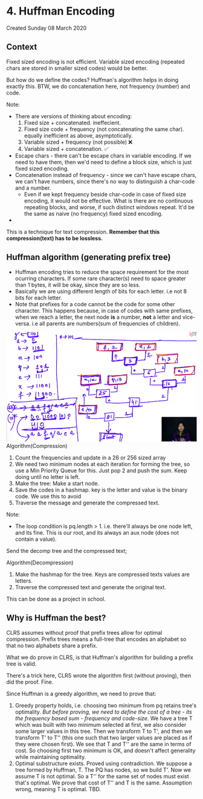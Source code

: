 # 4. Huffman Encoding
Created Sunday 08 March 2020

## Context
Fixed sized encoding is not efficient. Variable sized encoding (repeated chars are stored in smaller sized codes) would be better.

But how do we define the codes? Huffman's algorithm helps in doing exactly this.
BTW, we do concatenation here, not frequency (number) and code.

Note:
- There are versions of thinking about encoding:
	1. Fixed size + concatenated. ineffecient.
	2. Fixed size code + frequency (not concatenating the same char). equally inefficient as above, asymptotically.
	3. Variable sized + frequency (not possible) ❌
	4. Variable sized + concatenation. ✅
- Escape chars - there can't be escape chars in variable encoding. If we need to have them, then we'd need to define a block size, which is just fixed sized encoding.
- Concatenation instead of frequency - since we can't have escape chars, we can't have numbers, since there's no way to distinguish a char-code and a number.
	- Even if we kept frequency beside char-code in case of fixed size encoding, it would not be effective. What is there are no continuous repeating blocks, and worse, if such distinct windows repeat. It'd be the same as naive (no frequency) fixed sized encoding.
- 

This is a technique for text compression. **Remember that this compression(text) has to be lossless.**

## Huffman algorithm (generating prefix tree)
- Huffman encoding tries to reduce the space requirement for the most ocurring characters. If some rare character(s) need to space greater than 1 bytes, it will be okay, since they are so less.
- Basically we are using different length of bits for each letter. i.e not 8 bits for each letter.
- Note that prefixes for a code cannot be the code for some other character. This happens because, in case of codes with same prefixes, when we reach a letter, the next node **is** a number, **not** a letter and vice-versa. i.e all parents are numbers(sum of frequencies of children).

![](../../../../../../assets/4._Huffman_Encoding-image-1-185a46db.png)
Algorithm(Compression)

1. Count the frequencies and update in a 26 or 256 sized array
2. We need two minimum nodes at each iteration for forming the tree, so use a Min Priority Queue for this. Just pop 2 and push the sum. Keep doing until no letter is left.
3. Make the tree: Make a start node.
4. Save the codes in a hashmap. key is the letter and value is the binary code. We use this to avoid
5. Traverse the message and generate the compressed text.

Note:
- The loop condition is pq.length > 1. i.e. there'll always be one node left, and its fine. This is our root, and its always an aux node (does not contain a value).
  
Send the decomp tree and the compressed text;

Algorithm(Decompression)

1. Make the hashmap for the tree. Keys are compressed texts values are letters.
2. Traverse the compressed text and generate the original text.

This can be done as a project in school.

## Why is Huffman the best?
CLRS assumes without proof that prefix trees allow for optimal compression. Prefix trees means a full-tree that encodes an alphabet so that no two alphabets share a prefix.

What we do prove in CLRS, is that Huffman's algorithm for building a prefix tree is valid. 

There's a trick here, CLRS wrote the algorithm first (without proving), then did the proof. Fine.

Since Huffman is a greedy algorithm, we need to prove that:
1. Greedy property holds, i.e. choosing two minimum from pq retains tree's optimality. *But before proving, we need to define the cost of a tree - its the frequency based sum - frequency and code-size*. We have a tree T which was built with two minimum selected at first, we also consider some larger values in this tree. Then we transform T to T', and then we transform T' to T'' (this one such that two larger values are placed as if they were chosen first). We see that T and T'' are the same in terms of cost. So choosing first two minimum is OK, and doesn't affect generality while maintaining optimality.
2. Optimal substructure exists. Proved using contradiction. We suppose a tree formed by Huffman, T. The PQ has nodes, so we build T'. Now we assume T is not optimal. So a T'' for the same set of nodes must exist that's optimal. We prove that cost of T'' and T is the same. Assumption wrong, meaning T is optimal. TBD.
